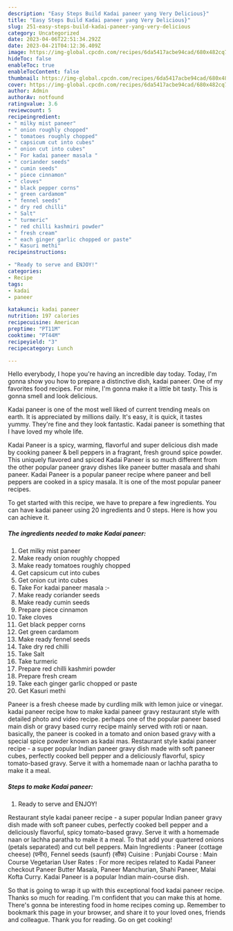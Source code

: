 ```yaml
---
description: "Easy Steps Build Kadai paneer yang Very Delicious}"
title: "Easy Steps Build Kadai paneer yang Very Delicious}"
slug: 251-easy-steps-build-kadai-paneer-yang-very-delicious
category: Uncategorized
date: 2023-04-06T22:51:34.292Z
date: 2023-04-21T04:12:36.409Z
image: https://img-global.cpcdn.com/recipes/6da5417acbe94cad/680x482cq70/kadai-paneer-recipe-main-photo.jpg
hideToc: false
enableToc: true
enableTocContent: false
thumbnail: https://img-global.cpcdn.com/recipes/6da5417acbe94cad/680x482cq70/kadai-paneer-recipe-main-photo.jpg
cover: https://img-global.cpcdn.com/recipes/6da5417acbe94cad/680x482cq70/kadai-paneer-recipe-main-photo.jpg
author: Admin
authorAv: notfound
ratingvalue: 3.6
reviewcount: 5
recipeingredient:
- " milky mist paneer"
- " onion roughly chopped"
- " tomatoes roughly chopped"
- " capsicum cut into cubes"
- " onion cut into cubes"
- " For kadai paneer masala "
- " coriander seeds"
- " cumin seeds"
- " piece cinnamon"
- " cloves"
- " black pepper corns"
- " green cardamom"
- " fennel seeds"
- " dry red chilli"
- " Salt"
- " turmeric"
- " red chilli kashmiri powder"
- " fresh cream"
- " each ginger garlic chopped or paste"
- " Kasuri methi"
recipeinstructions:

- "Ready to serve and ENJOY!"
categories:
- Recipe
tags:
- kadai
- paneer

katakunci: kadai paneer 
nutrition: 197 calories
recipecuisine: American
preptime: "PT11M"
cooktime: "PT44M"
recipeyield: "3"
recipecategory: Lunch

---
```



Hello everybody, I hope you're having an incredible day today. Today, I'm gonna show you how to prepare a distinctive dish, kadai paneer. One of my favorites food recipes. For mine, I'm gonna make it a little bit tasty. This is gonna smell and look delicious.

Kadai paneer is one of the most well liked of current trending meals on earth. It is appreciated by millions daily. It's easy, it is quick, it tastes yummy. They're fine and they look fantastic. Kadai paneer is something that I have loved my whole life.

Kadai Paneer is a spicy, warming, flavorful and super delicious dish made by cooking paneer &amp; bell peppers in a fragrant, fresh ground spice powder. This uniquely flavored and spiced Kadai Paneer is so much different from the other popular paneer gravy dishes like paneer butter masala and shahi paneer. Kadai Paneer is a popular paneer recipe where paneer and bell peppers are cooked in a spicy masala. It is one of the most popular paneer recipes.


To get started with this recipe, we have to prepare a few ingredients. You can have kadai paneer using 20 ingredients and 0 steps. Here is how you can achieve it.

<!--inarticleads1-->

##### The ingredients needed to make Kadai paneer:

1. Get  milky mist paneer
1. Make ready  onion roughly chopped
1. Make ready  tomatoes roughly chopped
1. Get  capsicum cut into cubes
1. Get  onion cut into cubes
1. Take  For kadai paneer masala :-
1. Make ready  coriander seeds
1. Make ready  cumin seeds
1. Prepare  piece cinnamon
1. Take  cloves
1. Get  black pepper corns
1. Get  green cardamom
1. Make ready  fennel seeds
1. Take  dry red chilli
1. Take  Salt
1. Take  turmeric
1. Prepare  red chilli kashmiri powder
1. Prepare  fresh cream
1. Take  each ginger garlic chopped or paste
1. Get  Kasuri methi


Paneer is a fresh cheese made by curdling milk with lemon juice or vinegar. kadai paneer recipe how to make kadai paneer gravy restaurant style with detailed photo and video recipe. perhaps one of the popular paneer based main dish or gravy based curry recipe mainly served with roti or naan. basically, the paneer is cooked in a tomato and onion based gravy with a special spice powder known as kadai mas. Restaurant style kadai paneer recipe - a super popular Indian paneer gravy dish made with soft paneer cubes, perfectly cooked bell pepper and a deliciously flavorful, spicy tomato-based gravy. Serve it with a homemade naan or lachha paratha to make it a meal. 

<!--inarticleads2-->

##### Steps to make Kadai paneer:


1. Ready to serve and ENJOY!

Restaurant style kadai paneer recipe - a super popular Indian paneer gravy dish made with soft paneer cubes, perfectly cooked bell pepper and a deliciously flavorful, spicy tomato-based gravy. Serve it with a homemade naan or lachha paratha to make it a meal. To that add your quartered onions (petals separated) and cut bell peppers. Main Ingredients : Paneer (cottage cheese) (पनीर), Fennel seeds (saunf) (सौंफ) Cuisine : Punjabi Course : Main Course Vegetarian User Rates : For more recipes related to Kadai Paneer checkout Paneer Butter Masala, Paneer Manchurian, Shahi Paneer, Malai Kofta Curry. Kadai Paneer is a popular Indian main-course dish. 

So that is going to wrap it up with this exceptional food kadai paneer recipe. Thanks so much for reading. I'm confident that you can make this at home. There's gonna be interesting food in home recipes coming up. Remember to bookmark this page in your browser, and share it to your loved ones, friends and colleague. Thank you for reading. Go on get cooking!
